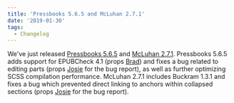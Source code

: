 ```yaml
---
title: 'Pressbooks 5.6.5 and McLuhan 2.7.1'
date: '2019-01-30'
tags:
  - Changelog
---
```


We've just released
[Pressbooks 5.6.5](https://github.com/pressbooks/pressbooks/releases/tag/5.6.5) and
[McLuhan 2.7.1](https://github.com/pressbooks/pressbooks-book/releases/tag/2.7.1).
Pressbooks 5.6.5 adds support for EPUBCheck 4.1 (props [Brad](https://github.com/bdolor))
and fixes a bug related to editing parts (props [Josie](https://github.com/josieg) for the
bug report), as well as further optimizing SCSS compilation performance. McLuhan 2.7.1
includes Buckram 1.3.1 and fixes a bug which prevented direct linking to anchors within
collapsed sections (props [Josie](https://github.com/josieg) for the bug report).

